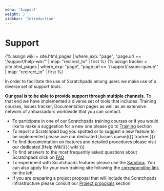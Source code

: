 ```yaml
---
menu: 'Support'
weight: 3
sidebar: 'Introduction'
---
```


# Support

{% assign wiki = site.html_pages | where_exp: "page", "page.url == 
'/support/help-wiki'" | map: "redirect_to" | first  %}
{% assign tracker = site.html_pages | where_exp: "page", "page.url == '/support/issues-queue'" | map: "redirect_to" | first  %}

  In order to facilitate the use of Scratchpads among users we make use of a diverse set of support tools.

**Our goal is to be able to provide support through multiple channels.** To that end we have implemented a diverse set of tools that includes: Training courses, Issues tracker, Documentation pages as well as an extensive network of ambassadors worldwide that you can contact.

-    To participate in one of our Scratchpads training courses or if you would like to make a suggestion for a new one please go to [Training](/support/training) section
-    To report a Scratchpad bug you spotted or to suggest a new feature to be implemented please use our dedicated [Issues queue]({{ tracker }})
-    To find documentation on features and detailed procedures please visit our dedicated [Help Wiki]({{ wiki }})
-    To find answers to the most frequently asked questions about Scratchpads click on [FAQ](/about/faq)
-    To experiment with Scratchpads features please use the [Sandbox](/support/sandbox). You can also apply for your own training site following the [corresponding link](/support/training) on the left
-    If you are preparing a project proposal that will include the Scratchpads infrastructure please consult our [Project proposals](/support/grants) section


